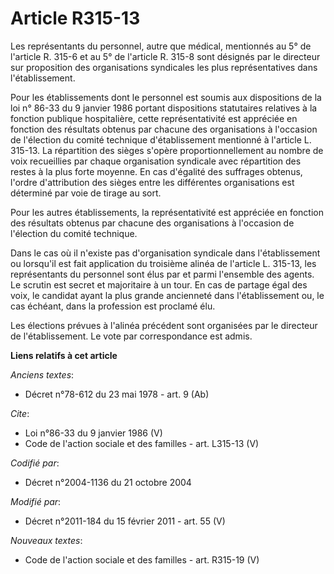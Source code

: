 # Article R315-13

Les représentants du personnel, autre que médical, mentionnés au 5° de l'article R. 315-6 et au 5° de l'article R. 315-8 sont
désignés par le directeur sur proposition des organisations syndicales les plus représentatives dans l'établissement. 

Pour les établissements dont le personnel est soumis aux dispositions de la loi n° 86-33 du 9 janvier 1986 portant
dispositions statutaires relatives à la fonction publique hospitalière, cette représentativité est appréciée en fonction des
résultats obtenus par chacune des organisations à l'occasion de l'élection du comité technique d'établissement mentionné à
l'article L. 315-13. La répartition des sièges s'opère proportionnellement au nombre de voix recueillies par chaque
organisation syndicale avec répartition des restes à la plus forte moyenne. En cas d'égalité des suffrages obtenus, l'ordre
d'attribution des sièges entre les différentes organisations est déterminé par voie de tirage au sort. 

Pour les autres établissements, la représentativité est appréciée en fonction des résultats obtenus par chacune des
organisations à l'occasion de l'élection du comité technique. 

Dans le cas où il n'existe pas d'organisation syndicale dans l'établissement ou lorsqu'il est fait application du troisième
alinéa de l'article L. 315-13, les représentants du personnel sont élus par et parmi l'ensemble des agents. Le scrutin est
secret et majoritaire à un tour. En cas de partage égal des voix, le candidat ayant la plus grande ancienneté dans
l'établissement ou, le cas échéant, dans la profession est proclamé élu. 

Les élections prévues à l'alinéa précédent sont organisées par le directeur de l'établissement. Le vote par correspondance
est admis.

**Liens relatifs à cet article**

_Anciens textes_:

  - Décret n°78-612 du 23 mai 1978 - art. 9 (Ab)

_Cite_:

  - Loi n°86-33 du 9 janvier 1986 (V)
  - Code de l'action sociale et des familles - art. L315-13 (V)

_Codifié par_:

  - Décret n°2004-1136 du 21 octobre 2004

_Modifié par_:

  - Décret n°2011-184 du 15 février 2011 - art. 55 (V)

_Nouveaux textes_:

  - Code de l'action sociale et des familles - art. R315-19 (V)
